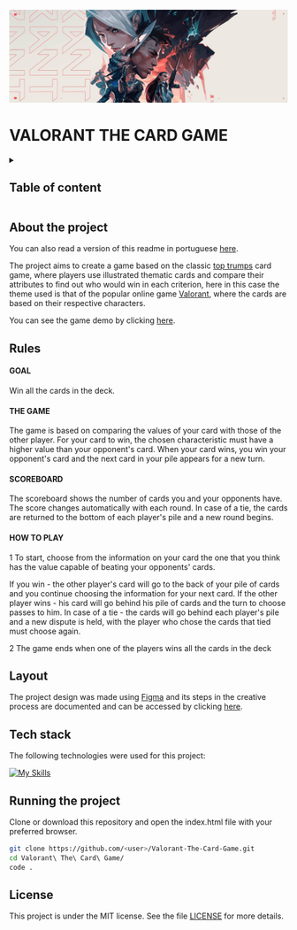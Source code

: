 ![valorant banner](./assets/images/valorant%20banner2.png "Valorant Banner")

<h1>VALORANT THE CARD GAME</h1>

<details>
  <summary>
    <h2>Table of content</h2>
  </summary>

- [About the project](#about-the-project)
- [Rules](#rules)
- [Layout](#layout)
- [Tech stack](#tech-stack)
- [Running the project](#running-the-project)
- [License](#license)
</details>

## About the project

You can also read a version of this readme in portuguese [here](https://github.com/jefersonsilva01/Valorant-The-Card-Game/blob/main/README-pt_BR.md).

The project aims to create a game based on the classic [top trumps](https://en.wikipedia.org/wiki/Top_Trumps) card game, where players use illustrated thematic cards and compare their attributes to find out who would win in each criterion, here in this case the theme used is that of the popular online game [Valorant](https://playvalorant.com/en-us/), where the cards are based on their respective characters.

You can see the game demo by clicking [here](https://jefersonsilva01.github.io/Valorant-The-Card-Game/).

## Rules

<h4>GOAL</h4>

Win all the cards in the deck.

<h4>THE GAME</h4>

The game is based on comparing the values ​​of your card with those of the other player. For your card to win, the chosen characteristic must have a higher value than your opponent's card.
When your card wins, you win your opponent's card and the next card in your pile appears for a new turn.

<h4>SCOREBOARD</h4>

The scoreboard shows the number of cards you and your opponents have. The score changes automatically with each round.
In case of a tie, the cards are returned to the bottom of each player's pile and a new round begins.

<h4>HOW TO PLAY</h4>

1 To start, choose from the information on your card the one that you think has the value capable of beating your opponents' cards.

If you win - the other player's card will go to the back of your pile of cards and you continue choosing the information for your next card.
If the other player wins - his card will go behind his pile of cards and the turn to choose passes to him.
In case of a tie - the cards will go behind each player's pile and a new dispute is held, with the player who chose the cards that tied must choose again.

2 The game ends when one of the players wins all the cards in the deck

## Layout

The project design was made using [Figma](https://www.figma.com/) and its steps in the creative process are documented and can be accessed by clicking [here](https://www.figma.com/file/Axh7rQRFZNxosyKM2EiIa1/VALORANT---THE-CARD-GAME?type=design&node-id=2-4&mode=design).

## Tech stack

The following technologies were used for this project:

[![My Skills](https://skillicons.dev/icons?i=vscode,html,css,js,git,github,figma,jasmine)](https://skillicons.dev)

## Running the project

Clone or download this repository and open the index.html file with your preferred browser.

```bash
git clone https://github.com/<user>/Valorant-The-Card-Game.git
cd Valorant\ The\ Card\ Game/
code .
```

## License

This project is under the MIT license. See the file [LICENSE](https://github.com/jefersonsilva01/Valorant-The-Card-Game/blob/main/LICENSE) for more details.
